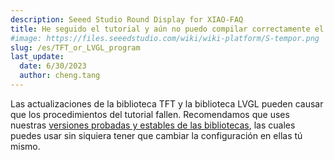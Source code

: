 ```yaml
---
description: Seeed Studio Round Display for XIAO-FAQ
title: He seguido el tutorial y aún no puedo compilar correctamente el programa TFT o LVGL, ¿qué debo hacer?
#image: https://files.seeedstudio.com/wiki/wiki-platform/S-tempor.png
slug: /es/TFT_or_LVGL_program
last_update:
  date: 6/30/2023
  author: cheng.tang
---
```

Las actualizaciones de la biblioteca TFT y la biblioteca LVGL pueden causar que los procedimientos del tutorial fallen. Recomendamos que uses nuestras [versiones probadas y estables de las bibliotecas](https://github.com/limengdu/Seeed-Studio-XIAO-Round-Display-lvgl8.3.5/tree/main/libraries), las cuales puedes usar sin siquiera tener que cambiar la configuración en ellas tú mismo.